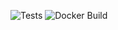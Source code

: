 ![Tests](https://github.com/nemahs/Primary-Role/actions/workflows/test.yml/badge.svg)
![Docker Build](https://github.com/nemahs/Primary-Role/actions/workflows/docker-image.yml/badge.svg)

